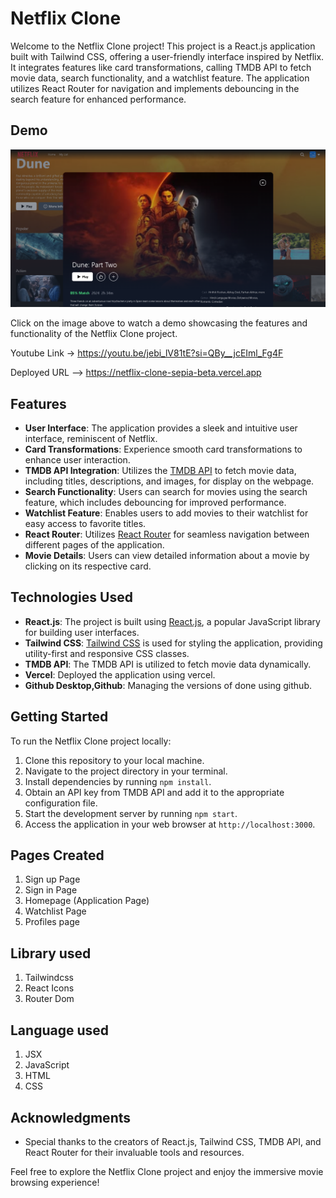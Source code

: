 # Netflix Clone

Welcome to the Netflix Clone project! This project is a React.js application built with Tailwind CSS, offering a user-friendly interface inspired by Netflix. It integrates features like card transformations, calling TMDB API to fetch movie data, search functionality, and a watchlist feature. The application utilizes React Router for navigation and implements debouncing in the search feature for enhanced performance.

## Demo

[![Netflix Clone Demo](public/Capture.PNG)](https://youtu.be/jebi_lV81tE?si=QBy__jcEIml_Fg4F)

Click on the image above to watch a demo showcasing the features and functionality of the Netflix Clone project.

Youtube Link -> https://youtu.be/jebi_lV81tE?si=QBy__jcEIml_Fg4F

Deployed URL --> https://netflix-clone-sepia-beta.vercel.app

## Features

- **User Interface**: The application provides a sleek and intuitive user interface, reminiscent of Netflix.
- **Card Transformations**: Experience smooth card transformations to enhance user interaction.
- **TMDB API Integration**: Utilizes the [TMDB API](https://www.themoviedb.org/documentation/api) to fetch movie data, including titles, descriptions, and images, for display on the webpage.
- **Search Functionality**: Users can search for movies using the search feature, which includes debouncing for improved performance.
- **Watchlist Feature**: Enables users to add movies to their watchlist for easy access to favorite titles.
- **React Router**: Utilizes [React Router](https://reactrouter.com/) for seamless navigation between different pages of the application.
- **Movie Details**: Users can view detailed information about a movie by clicking on its respective card.

## Technologies Used

- **React.js**: The project is built using [React.js](https://reactjs.org/), a popular JavaScript library for building user interfaces.
- **Tailwind CSS**: [Tailwind CSS](https://tailwindcss.com/) is used for styling the application, providing utility-first and responsive CSS classes.
- **TMDB API**: The TMDB API is utilized to fetch movie data dynamically.
- **Vercel**: Deployed the application using vercel.
- **Github Desktop,Github**: Managing the versions of done using github.

## Getting Started

To run the Netflix Clone project locally:

1. Clone this repository to your local machine.
2. Navigate to the project directory in your terminal.
3. Install dependencies by running `npm install`.
4. Obtain an API key from TMDB API and add it to the appropriate configuration file.
5. Start the development server by running `npm start`.
6. Access the application in your web browser at `http://localhost:3000`.

## Pages Created

1. Sign up Page
2. Sign in Page
3. Homepage (Application Page)
4. Watchlist Page
5. Profiles page

## Library used

1. Tailwindcss
2. React Icons
3. Router Dom

## Language used

1. JSX
2. JavaScript
3. HTML
4. CSS

## Acknowledgments

- Special thanks to the creators of React.js, Tailwind CSS, TMDB API, and React Router for their invaluable tools and resources.

Feel free to explore the Netflix Clone project and enjoy the immersive movie browsing experience!
